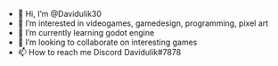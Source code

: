 - 👋 Hi, I’m @Davidulik30
- 👀 I’m interested in videogames, gamedesign, programming, pixel art
- 🌱 I’m currently learning godot engine
- 💞️ I’m looking to collaborate on interesting games
- 📫 How to reach me Discord Davidulik#7878

<!---
Davidulik30/Davidulik30 is a ✨ special ✨ repository because its `README.md` (this file) appears on your GitHub profile.
You can click the Preview link to take a look at your changes.
--->
